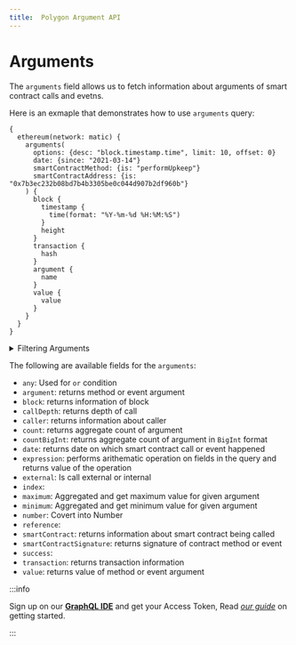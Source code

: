 ```yaml
---
title:  Polygon Argument API
---
```



<head>
<meta name="title" content="Polygon Smart Contract Calls and Event Argument API"/>
<meta name="description" content="Get decoded Polygon's Smart contract event and Arguments, Run aggregation and filtering in real time of historical Smart contract events and calls."/>
<meta name="keywords" content="polygon api, polygon python api, polygon nft api, polygon scan api, polygon matic api, polygon api docs, polygon crypto api, polygon blockchain api,matic network api"/>
<meta name="robots" content="index, follow"/>
<meta http-equiv="Content-Type" content="text/html; charset=utf-8"/>
<meta name="language" content="English"/>

<!-- Open Graph / Facebook -->
<meta property="og:type" content="website" />
<meta property="og:title" content="Polygon Smart Contract Calls and Event Argument API" />
<meta property="og:description" content="Get decoded Polygon's Smart contract event and Arguments, Run aggregation and filtering in real time of historical Smart contract events and calls." />

<!-- Twitter -->
<meta property="twitter:card" content="summary_large_image" />
<meta property="twitter:title" content="Polygon Smart Contract Calls and Event Argument API" />
<meta property="twitter:description" content="Get decoded Polygon's Smart contract event and Arguments, Run aggregation and filtering in real time of historical Smart contract events and calls." />
</head>


# Arguments

The `arguments` field allows us to fetch information about arguments of smart contract calls and evetns.

Here is an exmaple that demonstrates how to use `arguments` query:

```
{
  ethereum(network: matic) {
    arguments(
      options: {desc: "block.timestamp.time", limit: 10, offset: 0}
      date: {since: "2021-03-14"}
      smartContractMethod: {is: "performUpkeep"}
      smartContractAddress: {is: "0x7b3ec232b08bd7b4b3305be0c044d907b2df960b"}
    ) {
      block {
        timestamp {
          time(format: "%Y-%m-%d %H:%M:%S")
        }
        height
      }
      transaction {
        hash
      }
      argument {
        name
      }
      value {
        value
      }
    }
  }
}

```

<details>
<summary>Filtering Arguments</summary>

- `any`:
- `argument`: Filter by specific argument for smart contract method or event
- `argumentType`: Filter by argument type for smart contract method or event
- `callDepth`: Filter by call depth
- `caller`: Filter by address of the caller 
- `date`: Filter by selecting time in range, list or just time
- `external`:
- `height`: Filter by height of the block
- `options`: Filter returned data by ordering, limiting, and constraining it.
- `reference`:
- `signatureType`:
- `smartContractAddress`: Filter by smart contract address
- `smartContractEvent`: Filter by smart contract event
- `smartContractMethod`: Filter by smart contract method
- `time`: Filter by selecting time in range, list or just time
- `txFrom`: Filter by address which created transaction
- `txHash`: Filter by transaction hash
- `value`: Filter by argument value

</details>

The following are available fields for the `arguments`:

- `any`: Used for `or` condition
- `argument`: returns method or event argument
- `block`: returns information of block
- `callDepth`: returns depth of call
- `caller`: returns information about caller
- `count`: returns aggregate count of argument
- `countBigInt`: returns aggregate count of argument in `BigInt` format
- `date`: returns date on which smart contract call or event happened
- `expression`: performs arithematic operation on fields in the query and returns value of the operation
- `external`: Is call external or internal
- `index`: 
- `maximum`: Aggregated and get maximum value for given argument
- `minimum`: Aggregated and get minimum value for given argument
- `number`: Covert into Number
- `reference`:
- `smartContract`: returns information about smart contract being called
- `smartContractSignature`: returns signature of contract method or event
- `success`:
- `transaction`: returns transaction information
- `value`: returns value of method or event argument



:::info

Sign up on our **[GraphQL IDE](https://ide.bitquery.io/)** and get your Access Token, Read _[our guide](/docs/graphql-ide/how-to-start/)_ on getting started.

:::